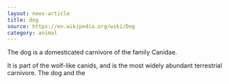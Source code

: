 ```yaml
---
layout: news-article
title: dog
source: https://en.wikipedia.org/wiki/Dog
category: animal
---
```

The dog is a domesticated carnivore of the family Canidae.

It is part of the wolf-like canids, and is the most widely abundant terrestrial carnivore. The dog and the
